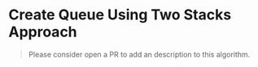 # Create Queue Using Two Stacks Approach

>Please consider open a PR to add an description to this algorithm.
